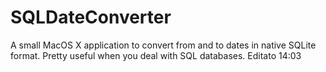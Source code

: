 SQLDateConverter
================

A small MacOS X application to convert from and to dates in native SQLite format. Pretty useful when you deal with SQL databases.
Editato 14:03